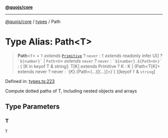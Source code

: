 [**@quojs/core**](../../README.md)

***

[@quojs/core](../../README.md) / [types](../README.md) / Path

# Type Alias: Path\<T\>

> **Path**\<`T`\> = `T` *extends* [`Primitive`](Primitive.md) ? `never` : `T` *extends* readonly infer U[] ? `` `${number}` `` \| `Path`\<`U`\> *extends* `never` ? `never` : `` `${number}.${Path<U>}` `` : \{ \[K in keyof T & string\]: T\[K\] extends Primitive ? K : K \| (Path\<T\[K\]\> extends never ? never : \`$\{K\}.$\{Path\<(...)\[(...)\]\>\}\`) \}\[keyof `T` & `string`\]

Defined in: [types.ts:223](https://github.com/quojs/quojs/blob/bb0aab212261db76d8cdd24be568e1eb39570c11/packages/core/src/types.ts#L223)

Compute dotted paths of T, including nested objects and arrays

## Type Parameters

### T

`T`

